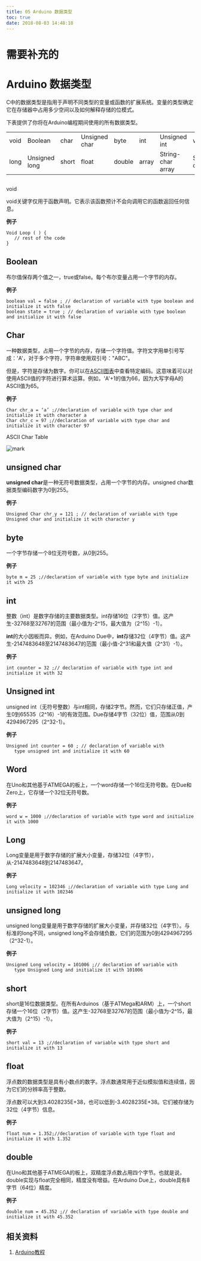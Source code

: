 ```yaml
---
title: 05 Arduino 数据类型
toc: true
date: 2018-08-03 14:48:18
---
```




# 需要补充的


# Arduino 数据类型


C中的数据类型是指用于声明不同类型的变量或函数的扩展系统。变量的类型确定它在存储器中占用多少空间以及如何解释存储的位模式。

下表提供了你将在Arduino编程期间使用的所有数据类型。
<table class="table table-bordered     " >
<tbody >
<tr >

<td >void
</td>

<td >Boolean
</td>

<td >char
</td>

<td >Unsigned char
</td>

<td >byte
</td>

<td >int
</td>

<td >Unsigned int
</td>

<td >word
</td>
</tr>
<tr >

<td >long
</td>

<td >Unsigned long
</td>

<td >short
</td>

<td >float
</td>

<td >double
</td>

<td >array
</td>

<td >String-char array
</td>

<td >String-object
</td>
</tr>
</tbody>
</table>


##
void


void关键字仅用于函数声明。它表示该函数预计不会向调用它的函数返回任何信息。

**例子**


    Void Loop ( ) {
       // rest of the code
    }




##




## Boolean


布尔值保存两个值之一，true或false。每个布尔变量占用一个字节的内存。

**例子**


    boolean val = false ; // declaration of variable with type boolean and initialize it with false
    boolean state = true ; // declaration of variable with type boolean and initialize it with false




## Char


一种数据类型，占用一个字节的内存，存储一个字符值。字符文字用单引号写成：'A'，对于多个字符，字符串使用双引号："ABC"。

但是，字符是存储为数字。你可以在[ASCII图表](https://www.arduino.cc/en/Reference/ASCIIchart)中查看特定编码。这意味着可以对使用ASCII值的字符进行算术运算。例如，'A'+1的值为66，因为大写字母A的ASCII值为65。

**例子**


    Char chr_a = ‘a’ ;//declaration of variable with type char and initialize it with character a
    Char chr_c = 97 ;//declaration of variable with type char and initialize it with character 97




ASCII Char Table

![mark](http://pacdb2bfr.bkt.clouddn.com/blog/image/180803/Ae9kIJFb1j.png?imageslim)



## unsigned char


**unsigned char**是一种无符号数据类型，占用一个字节的内存。unsigned char数据类型编码数字为0到255。

**例子**


    Unsigned Char chr_y = 121 ; // declaration of variable with type Unsigned char and initialize it with character y




##




## byte


一个字节存储一个8位无符号数，从0到255。

**例子**


    byte m = 25 ;//declaration of variable with type byte and initialize it with 25




## int


整数（int）是数字存储的主要数据类型。int存储16位（2字节）值。这产生-32768至32767的范围（最小值为-2^15，最大值为（2^15）-1）。

**int**的大小因板而异。例如，在Arduino Due中，**int**存储32位（4字节）值。这产生-2147483648至2147483647的范围（最小值-2^31和最大值（2^31）-1）。

**例子**


    int counter = 32 ;// declaration of variable with type int and initialize it with 32




##




## Unsigned int


unsigned int（无符号整数）与int相同，存储2字节。然而，它们只存储正值，产生0到65535（2^16）-1的有效范围。Due存储4字节（32位）值，范围从0到4294967295（2^32-1）。

**例子**


    Unsigned int counter = 60 ; // declaration of variable with
       type unsigned int and initialize it with 60




##




## Word


在Uno和其他基于ATMEGA的板上，一个word存储一个16位无符号数。在Due和Zero上，它存储一个32位无符号数。

**例子**


    word w = 1000 ;//declaration of variable with type word and initialize it with 1000




##




## Long


Long变量是用于数字存储的扩展大小变量，存储32位（4字节），从-2147483648到2147483647。

**例子**


    Long velocity = 102346 ;//declaration of variable with type Long and initialize it with 102346




## unsigned long


unsigned long变量是用于数字存储的扩展大小变量，并存储32位（4字节）。与标准的long不同，unsigned long不会存储负数，它们的范围为0到4294967295（2^32-1）。

**例子**


    Unsigned Long velocity = 101006 ;// declaration of variable with
       type Unsigned Long and initialize it with 101006




##




## short


short是16位数据类型。在所有Arduinos（基于ATMega和ARM）上，一个short存储一个16位（2字节）值。这产生-32768至32767的范围（最小值为-2^15，最大值为（2^15）-1）。

**例子**


    short val = 13 ;//declaration of variable with type short and initialize it with 13




##




## float


浮点数的数据类型是具有小数点的数字。浮点数通常用于近似模拟值和连续值，因为它们的分辨率高于整数。

浮点数可以大到3.4028235E+38，也可以低到-3.4028235E+38。它们被存储为32位（4字节）信息。

**例子**


    float num = 1.352;//declaration of variable with type float and initialize it with 1.352




##




## double


在Uno和其他基于ATMEGA的板上，双精度浮点数占用四个字节。也就是说，double实现与float完全相同，精度没有增益。在Arduino Due上，double具有8字节（64位）精度。

**例子**


    double num = 45.352 ;// declaration of variable with type double and initialize it with 45.352















## 相关资料

1. [Arduino教程](https://www.w3cschool.cn/arduino/)
